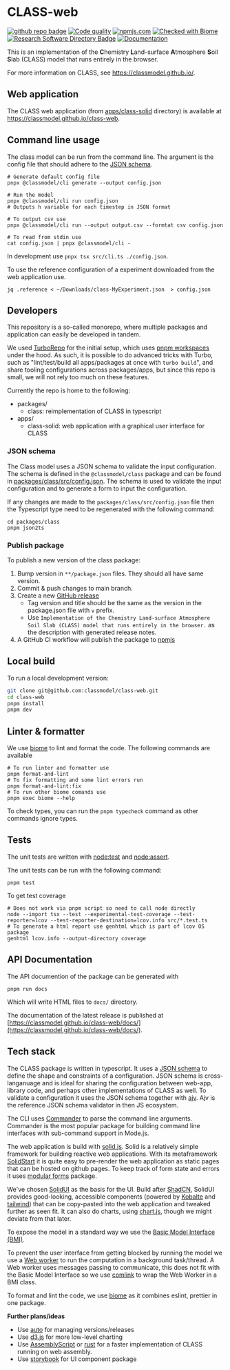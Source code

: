 # CLASS-web

[![github repo badge](https://img.shields.io/badge/github-repo-000.svg?logo=github&labelColor=gray&color=blue)]([https://github.com//classmodel/class-web](https://github.com//classmodel/class-web))
[![Code quality](https://github.com/classmodel/class-web/actions/workflows/quality.yml/badge.svg)](https://github.com/classmodel/class-web/actions/workflows/quality.yml)
[![npmjs.com](https://img.shields.io/npm/v/@classmodel/class.svg?style=flat)](https://www.npmjs.com/package/@classmodel/class)
[![Checked with Biome](https://img.shields.io/badge/Checked_with-Biome-60a5fa?style=flat&logo=biome)](https://biomejs.dev)
[![Research Software Directory Badge](https://img.shields.io/badge/rsd-00a3e3.svg)](https://research-software-directory.org/software/class-web)
[![Documentation](https://img.shields.io/badge/docs-blue)](https://classmodel.github.io/class-web/docs/)

This is an implementation of  the **C**hemistry **L**and-surface **A**tmosphere **S**oil **S**lab (CLASS) model that runs entirely in the browser.

For more information on CLASS, see https://classmodel.github.io/.

## Web application

The CLASS web application (from [apps/class-solid](apps/class-solid) directory) is available at https://classmodel.github.io/class-web.

## Command line usage

The class model can be run from the command line.
The argument is the config file that should adhere to the [JSON schema](./packages/class/src/config.json).

```shell
# Generate default config file
pnpx @classmodel/cli generate --output config.json

# Run the model
pnpx @classmodel/cli run config.json
# Outputs h variable for each timestep in JSON format

# To output csv use
pnpx @classmodel/cli run --output output.csv --formtat csv config.json

# To read from stdin use
cat config.json | pnpx @classmodel/cli -
```

In development use `pnpx tsx src/cli.ts ./config.json`.

To use the reference configuration of a experiment downloaded from the web application use.

```shell
jq .reference < ~/Downloads/class-MyExperiment.json  > config.json
```

## Developers

This repository is a so-called monorepo, where multiple packages and application
can easily be developed in tandem.

We used [TurboRepo](https://turbo.build/repo) for the initial setup, which uses
[pnpm workspaces](https://pnpm.io/workspaces) under the hood. As such, it is
possible to do advanced tricks with Turbo, such as "lint/test/build all
apps/packages at once with `turbo build`", and share tooling configurations
across packages/apps, but since this repo is small, we will not rely too much on
these features.

Currently the repo is home to the following:

- packages/
  - class: reimplementation of CLASS in typescript
- apps/
  - class-solid: web application with a graphical user interface for CLASS

### JSON schema

The Class model uses a JSON schema to validate the input configuration. The schema is defined in the `@classmodel/class` package and can be found in [packages/class/src/config.json](packages/class/src/config.json). The schema is used to validate the input configuration and to generate a form to input the configuration.

If any changes are made to the `packages/class/src/config.json` file then the Typescript type need to be regenerated with the following command:

```shell
cd packages/class
pnpm json2ts
```

### Publish package

To publish a new version of the class package:

1. Bump version in `**/package.json` files. They should all have same version.
2. Commit & push changes to main branch.
3. Create a new [GitHub release](https://github.com/classmodel/class-web/releases)
   - Tag version and title should be the same as the version in the package.json file with `v` prefix.
   - Use `Implementation of the Chemistry Land-surface Atmosphere Soil Slab (CLASS) model that runs entirely in the browser.` as the description with generated release notes.
4. A GitHub CI workflow will publish the package to [npmjs](https://www.npmjs.com/package/@classmodel/class)

## Local build

To run a local development version:

```sh
git clone git@github.com:classmodel/class-web.git
cd class-web
pnpm install
pnpm dev
```

## Linter & formatter

We use [biome](https://biomejs.dev/) to lint and format the code. 
The following commands are available

```shell
# To run linter and formatter use
pnpm format-and-lint
# To fix formatting and some lint errors run
pnpm format-and-lint:fix
# To run other biome comands use
pnpm exec biome --help
```

To check types, you can run the `pnpm typecheck` command as other commands ignore types.

## Tests

The unit tests are written with [node:test](https://nodejs.org/api/test.html) and [node:assert](https://nodejs.org/api/assert.html).

The unit tests can be run with the following command:

```shell
pnpm test
```

To get test coverage

```shell
# Does not work via pnpm script so need to call node directly
node --import tsx --test --experimental-test-coverage --test-reporter=lcov --test-reporter-destination=lcov.info src/*.test.ts
# To generate a html report use genhtml which is part of lcov OS package
genhtml lcov.info --output-directory coverage
```

## API Documentation

The API documention of the package can be generated with

```shell
pnpm run docs
```
Which will write HTML files to `docs/` directory.

The documentation of the latest release is published at [https://classmodel.github.io/class-web/docs/](https://classmodel.github.io/class-web/docs/).

## Tech stack

The CLASS package is written in typescript.
It uses a [JSON schema](https://json-schema.org/) to define the shape and constraints of a configuration.
JSON schema is cross-langanuage and is ideal for sharing the
configuration between web-app, library code, and perhaps other implementations
of CLASS as well.
To validate a configuration it uses the JSON schema together with [ajv](https://ajv.js.org/).
Ajv is the reference JSON schema validator in then JS ecosystem.

The CLI uses [Commander](https://www.npmjs.com/package/commander) to parse the command line arguments.
Commander is the most popular package for building command line interfaces with sub-command support in Mode.js.

The web application is build with [solid.js](https://docs.solidjs.com/). Solid
is a relatively simple framework for building reactive web applications. With its
metaframework [SolidStart](https://docs.solidjs.com/solid-start) it is quite
easy to pre-render the web application as static pages that can be hosted on
github pages. To keep track of form state and errors it uses [modular forms](https://modularforms.dev/) package.

We've chosen [SolidUI](https://www.solid-ui.com/) as the basis for the UI. Build
after [ShadCN](), SolidUI provides good-looking, accessible components (powered
by [Kobalte](https://kobalte.dev/docs/core/overview/introduction) and
[tailwind](https://tailwindcss.com/)) that can be copy-pasted into the web
application and tweaked further as seen fit. It can also do charts, using
[chart.js](https://www.chartjs.org/), though we might deviate from that later.

To expose the model in a standard way we use the [Basic Model Interface (BMI)](https://bmi.readthedocs.io/).

To prevent the user interface from getting blocked by running the model we use a [Web worker](https://developer.mozilla.org/en-US/docs/Web/API/Worker) to run the computation in a background task/thread.
A Web worker uses messages passing to communicate, this does not fit with the Basic Model Interface so we use [comlink](https://github.com/GoogleChromeLabs/comlink) to wrap the Web Worker in a BMI class.

To format and lint the code, we use [biome](https://biomejs.dev/) as it combines eslint, prettier in one package.

**Further plans/ideas**

- Use [auto](https://intuit.github.io/auto/index) for managing versions/releases
- Use [d3.js](https://d3js.org/) for more low-level charting
- Use [AssemblyScript](https://www.assemblyscript.org/) or
  [rust](https://www.rust-lang.org/what/wasm) for a faster implementation of
  CLASS running on web assembly.
- Use [storybook](https://storybook.js.org/) for UI component package
